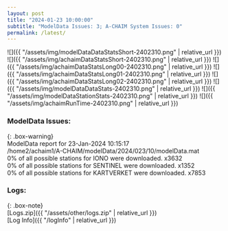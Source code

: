 ```yaml
---
layout: post
title: "2024-01-23 10:00:00"
subtitle: "ModelData Issues: 3; A-CHAIM System Issues: 0"
permalink: /latest/
---
```


![]({{ "/assets/img/modelDataDataStatsShort-2402310.png" | relative_url }})
![]({{ "/assets/img/achaimDataStatsShort-2402310.png" | relative_url }})
![]({{ "/assets/img/achaimDataStatsLong00-2402310.png" | relative_url }})
![]({{ "/assets/img/achaimDataStatsLong01-2402310.png" | relative_url }})
![]({{ "/assets/img/achaimDataStatsLong02-2402310.png" | relative_url }})
![]({{ "/assets/img/modelDataDataStats-2402310.png" | relative_url }})
![]({{ "/assets/img/modelDataStationStats-2402310.png" | relative_url }})
![]({{ "/assets/img/achaimRunTime-2402310.png" | relative_url }})


### ModelData Issues:  
  
{: .box-warning}  
 ModelData report for 23-Jan-2024 10:15:17   
 /home2/achaim1/A-CHAIM/modelData/2024/023/10/modelData.mat   
 0% of all possible stations for IONO were downloaded. x3632   
 0% of all possible stations for SENTINEL were downloaded. x1352   
 0% of all possible stations for KARTVERKET were downloaded. x7853   
  


### Logs:  
  
{: .box-note}  
[Logs.zip]({{ "/assets/other/logs.zip" | relative_url }})  
[Log Info]({{ "/logInfo" | relative_url }})  
